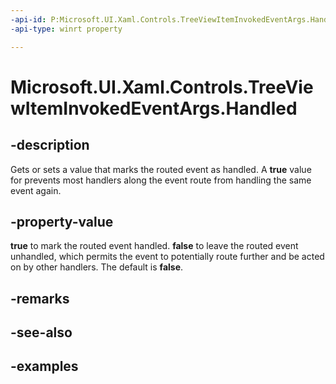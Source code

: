 ```yaml
---
-api-id: P:Microsoft.UI.Xaml.Controls.TreeViewItemInvokedEventArgs.Handled
-api-type: winrt property

---
```

<!-- Property syntax.
public bool Handled { get;  set; }
-->

# Microsoft.UI.Xaml.Controls.TreeViewItemInvokedEventArgs.Handled


## -description

Gets or sets a value that marks the routed event as handled. A **true** value for prevents most handlers along the event route from handling the same event again.


## -property-value

**true** to mark the routed event handled. **false** to leave the routed event unhandled, which permits the event to potentially route further and be acted on by other handlers. The default is **false**.


## -remarks


## -see-also


## -examples


